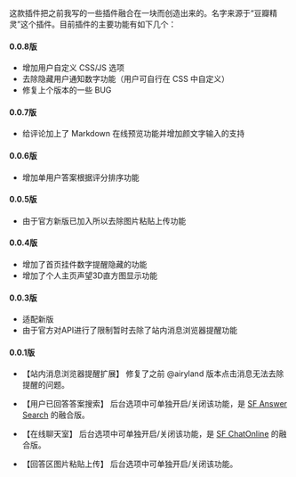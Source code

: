这款插件把之前我写的一些插件融合在一块而创造出来的。名字来源于“豆瓣精灵”这个插件。目前插件的主要功能有如下几个：

#### 0.0.8版
- 增加用户自定义 CSS/JS 选项
- 去除隐藏用户通知数字功能（用户可自行在 CSS 中自定义）
- 修复上个版本的一些 BUG

#### 0.0.7版
- 给评论加上了 Markdown 在线预览功能并增加颜文字输入的支持

#### 0.0.6版
- 增加单用户答案根据评分排序功能

#### 0.0.5版
- 由于官方新版已加入所以去除图片粘贴上传功能

#### 0.0.4版
- 增加了首页挂件数字提醒隐藏的功能
- 增加了个人主页声望3D直方图显示功能

#### 0.0.3版
- 适配新版
- 由于官方对API进行了限制暂时去除了站内消息浏览器提醒功能

#### 0.0.1版
- 【站内消息浏览器提醒扩展】
    修复了之前 @airyland 版本点击消息无法去除提醒的问题。
- 【用户已回答答案搜索】
    后台选项中可单独开启/关闭该功能，是 [SF Answer Search][2] 的融合版。
- 【在线聊天室】
    后台选项中可单独开启/关闭该功能，是 [SF ChatOnline][3] 的融合版。
- 【回答区图片粘贴上传】
    后台选项中可单独开启/关闭该功能。


  [1]: https://github.com/airyland/sf-notifier
  [2]: http://blog.segmentfault.com/openwrt/1190000000440113
  [3]: http://blog.segmentfault.com/openwrt/1190000000458838
